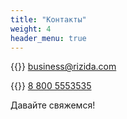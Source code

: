```yaml
---
title: "Контакты"
weight: 4
header_menu: true
---
```


{{<icon class="fa fa-envelope">}}&nbsp;[business@rizida.com](mailto:business@rizida.com)

{{<icon class="fa fa-phone">}}&nbsp;[8 800 5553535](tel:88005553535)

Давайте свяжемся!
